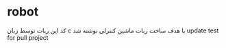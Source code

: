 # robot
کد این ربات توسط زبان c با هدف ساخت ربات ماشین کنترلی نوشته شد
update test for pull project
